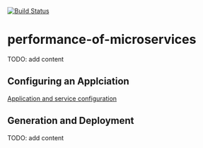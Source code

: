 [![Build Status](https://dev.azure.com/keithcully/performance_of_microservices/_apis/build/status/K-Cully.performance-of-microservices?branchName=master)](https://dev.azure.com/keithcully/performance_of_microservices/_build/latest?definitionId=5&branchName=master)

# performance-of-microservices
<aside class="warning">
TODO: add content
</aside>

## Configuring an Applciation
[Application and service configuration](./ClusterEmulator/Service.Simulation/ApplicationAndServices.md)

## Generation and Deployment
<aside class="warning">
TODO: add content
</aside>